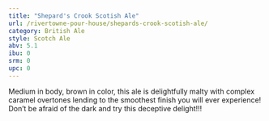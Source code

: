 ```yaml
---
title: "Shepard's Crook Scotish Ale"
url: /rivertowne-pour-house/shepards-crook-scotish-ale/
category: British Ale
style: Scotch Ale
abv: 5.1
ibu: 0
srm: 0
upc: 0
---
```

Medium in body, brown in color, this ale is delightfully malty with complex caramel overtones lending to the smoothest finish you will ever experience! Don’t be afraid of the dark and try this deceptive delight!!!

